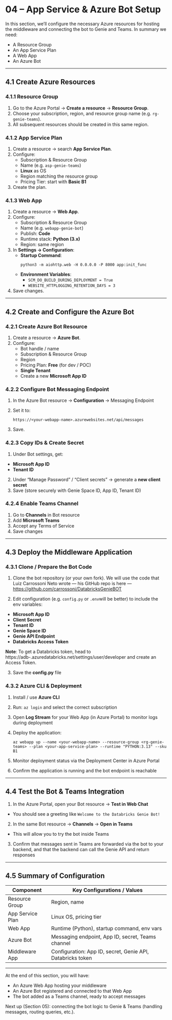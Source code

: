 # 04 – App Service & Azure Bot Setup

In this section, we’ll configure the necessary Azure resources for hosting the middleware and connecting the bot to Genie and Teams. 
In summary we need:

- A Resource Group
- An App Service Plan
- A Web App
- An Azure Bot

---

## 4.1 Create Azure Resources

### 4.1.1 Resource Group  
1. Go to the Azure Portal → **Create a resource** → **Resource Group**.  
2. Choose your subscription, region, and resource group name (e.g. `rg-genie-teams`).  
3. All subsequent resources should be created in this same region.

### 4.1.2 App Service Plan  
1. Create a resource → search **App Service Plan**.  
2. Configure:
   - Subscription & Resource Group  
   - Name (e.g. `asp-genie-teams`)  
   - **Linux** as OS  
   - Region matching the resource group  
   - Pricing Tier: start with **Basic B1**  
3. Create the plan.

### 4.1.3 Web App  
1. Create a resource → **Web App**.  
2. Configure:
   - Subscription & Resource Group  
   - Name (e.g. `webapp-genie-bot`)  
   - Publish: **Code**  
   - Runtime stack: **Python (3.x)**  
   - Region: same region  
3. In **Settings → Configuration**:
   - **Startup Command**:  
     ```
     python3 -m aiohttp.web -H 0.0.0.0 -P 8000 app:init_func
     ```
   - **Environment Variables**:
     - `SCM_DO_BUILD_DURING_DEPLOYMENT = True`
     - `WEBSITE_HTTPLOGGING_RETENTION_DAYS = 3`
4. Save changes.

---

## 4.2 Create and Configure the Azure Bot

### 4.2.1 Create Azure Bot Resource  
1. Create a resource → **Azure Bot**.  
2. Configure:
   - Bot handle / name  
   - Subscription & Resource Group  
   - Region  
   - Pricing Plan: **Free** (for dev / POC)  
   - **Single Tenant**  
   - Create a new **Microsoft App ID**  

### 4.2.2 Configure Bot Messaging Endpoint  
1. In the Azure Bot resource → **Configuration** → Messaging Endpoint  
2. Set it to:

   `https://<your-webapp-name>.azurewebsites.net/api/messages`
   
4. Save.

### 4.2.3 Copy IDs & Create Secret  
1. Under Bot settings, get:
- **Microsoft App ID**  
- **Tenant ID**  
2. Under “Manage Password” / “Client secrets” → generate a **new client secret**  
3. Save (store securely with Genie Space ID, App ID, Tenant ID)

### 4.2.4 Enable Teams Channel  
1. Go to **Channels** in Bot resource  
2. Add **Microsoft Teams**  
3. Accept any Terms of Service  
4. Save changes

---

## 4.3 Deploy the Middleware Application

### 4.3.1 Clone / Prepare the Bot Code  
1. Clone the bot repository (or your own fork).
We will use the code that Luiz Carrossoni Neto wrote — his GitHub repo is here — https://github.com/carrossoni/DatabricksGenieBOT

2. Edit configuration (e.g. `config.py` or `.env`will be better) to include the env variables:
   
- **Microsoft App ID**  
- **Client Secret**  
- **Tenant ID**  
- **Genie Space ID**  
- **Genie API Endpoint**  
- **Databricks Access Token**

**Note**: To get a Databricks token, head to https://adb-<yourhost>.azuredatabricks.net/settings/user/developer and create an Access Token.

3. Save the **config.py** file

### 4.3.2 Azure CLI & Deployment  
1. Install / use **Azure CLI**  
2. Run: `az login` and select the correct subscription  
3. Open **Log Stream** for your Web App (in Azure Portal) to monitor logs during deployment  
4. Deploy the application:

   `az webapp up --name <your-webapp-name> --resource-group <rg-genie-teams> --plan <your-app-service-plan> --runtime "PYTHON:3.13" --sku B1`

5. Monitor deployment status via the Deployment Center in Azure Portal  
6. Confirm the application is running and the bot endpoint is reachable

---

## 4.4 Test the Bot & Teams Integration

1. In the Azure Portal, open your Bot resource → **Test in Web Chat**  
- You should see a greeting like `Welcome to the Databricks Genie Bot!`  
2. In the same Bot resource → **Channels** → **Open in Teams**  
- This will allow you to try the bot inside Teams  
3. Confirm that messages sent in Teams are forwarded via the bot to your backend, and that the backend can call the Genie API and return responses  

---

## 4.5 Summary of Configuration

| Component        | Key Configurations / Values |
|------------------|------------------------------|
| Resource Group   | Region, name                 |
| App Service Plan | Linux OS, pricing tier       |
| Web App          | Runtime (Python), startup command, env vars |
| Azure Bot        | Messaging endpoint, App ID, secret, Teams channel |
| Middleware App   | Configuration: App ID, secret, Genie API, Databricks token |

---

At the end of this section, you will have:
- An Azure Web App hosting your middleware  
- An Azure Bot registered and connected to that Web App  
- The bot added as a Teams channel, ready to accept messages  

Next up (Section 05): connecting the bot logic to Genie & Teams (handling messages, routing queries, etc.).  

